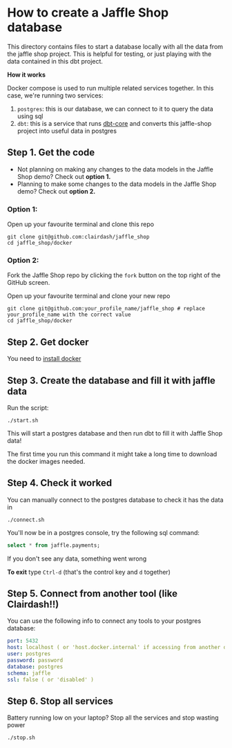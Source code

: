 # How to create a Jaffle Shop database

This directory contains files to start a database locally with all the data from the jaffle shop project.
This is helpful for testing, or just playing with the data contained in this dbt project.

**How it works**

Docker compose is used to run multiple related services together. In this case, we're running two services:

1. `postgres`: this is our database, we can connect to it to query the data using sql
2. `dbt`: this is a service that runs [dbt-core](https://github.com/dbt-labs/dbt-core) and converts this jaffle-shop project into useful data in postgres


## Step 1. Get the code

- Not planning on making any changes to the data models in the Jaffle Shop demo? Check out **option 1.**
- Planning to make some changes to the data models in the Jaffle Shop demo? Check out **option 2.**

### Option 1:
Open up your favourite terminal and clone this repo

```shell
git clone git@github.com:clairdash/jaffle_shop
cd jaffle_shop/docker
```

### Option 2:
Fork the Jaffle Shop repo by clicking the `fork` button on the top right of the GitHub screen. 

Open up your favourite terminal and clone your new repo

```shell
git clone git@github.com:your_profile_name/jaffle_shop # replace your_profile_name with the correct value
cd jaffle_shop/docker
```


## Step 2. Get docker

You need to [install docker](https://docs.docker.com/get-docker/)

## Step 3. Create the database and fill it with jaffle data

Run the script:

```shell
./start.sh
```

This will start a postgres database and then run dbt to fill it with Jaffle Shop data!

The first time you run this command it might take a long time to download the docker images needed.

## Step 4. Check it worked

You can manually connect to the postgres database to check it has the data in

```shell
./connect.sh
```

You'll now be in a postgres console, try the following sql command:

```sql
select * from jaffle.payments;
```

If you don't see any data, something went wrong

**To exit** type `Ctrl-d` (that's the control key and `d` together)

## Step 5. Connect from another tool (like Clairdash!!)

You can use the following info to connect any tools to your postgres database:

```yaml
port: 5432
host: localhost ( or 'host.docker.internal' if accessing from another docker container )
user: postgres
password: password
database: postgres
schema: jaffle
ssl: false ( or 'disabled' )
```

## Step 6. Stop all services

Battery running low on your laptop? Stop all the services and stop wasting power

```shell
./stop.sh
```

